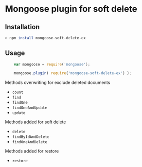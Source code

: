 # Mongoose plugin for soft delete

## Installation

```bash
> npm install mongoose-soft-delete-ex
```

## Usage
```javascript
    var mongoose = require('mongoose');
    
    mongoose.plugin( require('mongoose-soft-delete-ex') );
```

Methods overwriting for exclude deleted documents
- `count`
- `find`
- `findOne`
- `findOneAndUpdate`
- `update`

Methods added for soft delete
- `delete`
- `findByIdAndDelete`
- `findOneAndDelete`

Methods added for restore
- `restore`
